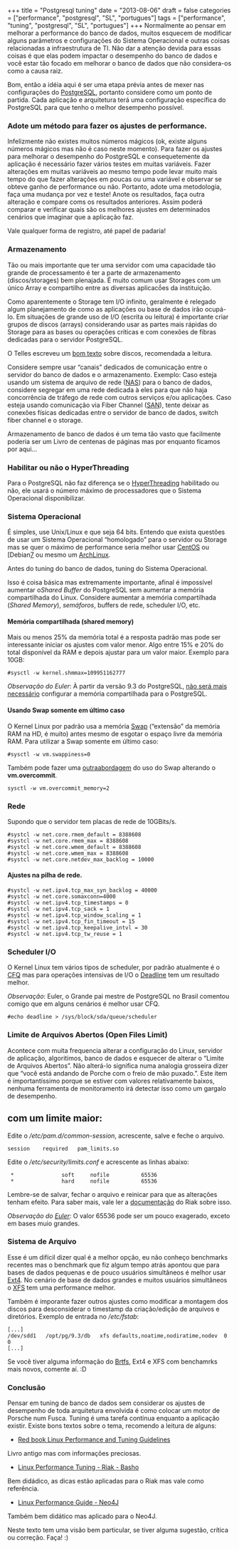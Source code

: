 +++
title = "Postgresql tuning"
date = "2013-08-06"
draft = false
categories = ["performance", "postgresql", "SL", "portugues"]
tags = ["performance", "tuning", "postgresql", "SL", "portugues"]
+++
Normalmente ao pensar em melhorar a performance do banco de dados,
muitos esquecem de modificar alguns parâmetros e configurações do
Sistema Operacional e outras coisas relacionadas a infraestrutura de TI.
Não dar a atenção devida para essas coisas é que elas podem impactar o
desempenho do banco de dados e você estar tão focado em melhorar o banco
de dados que não considera-os como a causa raiz.

Bom, então a idéia aqui é ser uma etapa prévia antes de mexer nas
configurações do [PostgreSQL](http://www.postgresql.org/), portanto
considere como um ponto de partida. Cada aplicação e arquitetura terá
uma configuração específica do PostgreSQL para que tenho o melhor
desempenho possível.

### Adote um método para fazer os ajustes de performance.

Infelizmente não existes muitos números mágicos (ok, existe alguns
números mágicos mas não é caso neste momento). Para fazer os ajustes
para melhorar o desempenho do PostgreSQL e consequetemente da aplicação
é necessário fazer vários testes em muitas variáveis. Fazer alterações
em muitas variáveis ao mesmo tempo pode levar muito mais tempo do que
fazer alterações em poucas ou uma variável e observar se obteve ganho de
performance ou não. Portanto, adote uma metodologia, faça uma mudança
por vez e teste! Anote os resultados, faça outra alteração e compare
coms os resultados anteriores. Assim poderá comparar e verificar quais
são os melhores ajustes em determinados cenários que imaginar que a
aplicação faz.

Vale qualquer forma de registro, até papel de padaria!

### Armazenamento

Tão ou mais importante que ter uma servidor com uma capacidade tão
grande de processamento é ter a parte de armazenamento (discos/storages)
bem plenajada. É muito comum usar Storages com um único Array e
compartilho entre as diversas aplicacṍes da instituição.

Como aparentemente o Storage tem I/O infinito, geralmente é relegado
algum planejamento de como as aplicações ou base de dados irão ocupá-lo.
Em situações de grande uso de I/O (escrita ou leitura) é importante
criar grupos de discos (arrays) considerando usar as partes mais rápidas
do Storage para as bases ou operações críticas e com conexões de fibras
dedicadas para o servidor PostgreSQL.

O Telles escreveu um [bom
texto](http://savepoint.blog.br/postgresql-discos-cia/) sobre discos,
recomendada a leitura.

Considere sempre usar “canais” dedicados de comunicação entre o servidor
do banco de dados e o armazenamento. Exemplo: Caso esteja usando um
sistema de arquivo de rede
([NAS](http://pt.wikipedia.org/wiki/Network-Attached_Storage)) para o
banco de dados, considere segregar em uma rede dedicada à eles para que
não haja concorrência de tráfego de rede com outros serviços e/ou
aplicações. Caso esteja usando comunicação via Fiber Channel
([SAN](http://pt.wikipedia.org/wiki/Rede_de_%C3%A1rea_de_armazenamento)),
tente deixar as conexões físicas dedicadas entre o servidor de banco de
dados, switch fiber channel e o storage.

Armazenamento de banco de dados é um tema tão vasto que facilmente
poderia ser um Livro de centenas de páginas mas por enquanto ficamos por
aqui…

### Habilitar ou não o HyperThreading

Para o PostgreSQL não faz diferença se o
[HyperThreading](http://pt.wikipedia.org/wiki/Hyper-threading)
habilitado ou não, ele usará o número máximo de processadores que o
Sistema Operacional disponibilizar.

### Sistema Operacional

É simples, use Unix/Linux e que seja 64 bits. Entendo que exista
questões de usar um Sistema Operacional “homologado” para o servidor ou
Storage mas se quer o máximo de performance seria melhor usar
[CentOS](http://www.centos.org/) ou [Debian[7](http://www.debian.org/)
ou mesmo um [ArchLinux](https://www.archlinux.org/).

Antes do tuning do banco de dados, tuning do Sistema Operacional.

Isso é coisa básica mas extremamente importante, afinal é impossível
aumentar o*Shared Buffer* do PostgreSQL sem aumentar a memória
compartilhada do Linux. Considere aumentar a memória compartilhada
(*Shared Memory*), *semáforos*, buffers de rede, scheduler I/O, etc.

#### Memória compartilhada (shared memory)

Mais ou menos 25% da memória total é a resposta padrão mas pode ser
interessante iniciar os ajustes com valor menor. Algo entre 15% e 20% do
total disponível da RAM e depois ajustar para um valor maior. Exemplo
para 10GB:

    #sysctl -w kernel.shmmax=109951162777

*Observação do Euler*: À partir da versão 9.3 do PostgreSQL, [não será
mais
necessário](http://wiki.postgresql.org/wiki/What's_new_in_PostgreSQL_9.3#Switch_to_Posix_shared_memory_and_mmap.28.29)
configurar a memória compartilhada para o PostgreSQL.

#### Usando Swap somente em último caso

O Kernel Linux por padrão usa a memória
[Swap](http://pt.wikipedia.org/wiki/Mem%C3%B3ria_virtual) (“extensão” da
memória RAM na HD, é muito) antes mesmo de esgotar o espaço livre da
memória RAM. Para utilizar a Swap somente em último caso:

    #sysctl -w vm.swappiness=0

Também pode fazer uma [outraabordagem](http://www.postgresql.org/docs/9.2/static/kernel-resources.html)
    do uso do Swap alterando o **vm.overcommit**.

    sysctl -w vm.overcommit_memory=2

### Rede

Supondo que o servidor tem placas de rede de 10GBits/s.


    #systcl -w net.core.rmem_default = 8388608
    #systcl -w net.core.rmem_max = 8388608
    #systcl -w net.core.wmem_default = 8388608
    #systcl -w net.core.wmem_max = 8388608
    #systcl -w net.core.netdev_max_backlog = 10000

#### Ajustes na pilha de rede.

    #systcl -w net.ipv4.tcp_max_syn_backlog = 40000
    #systcl -w net.core.somaxconn=4000
    #systcl -w net.ipv4.tcp_timestamps = 0
    #systcl -w net.ipv4.tcp_sack = 1
    #systcl -w net.ipv4.tcp_window_scaling = 1
    #systcl -w net.ipv4.tcp_fin_timeout = 15
    #systcl -w net.ipv4.tcp_keepalive_intvl = 30
    #systcl -w net.ipv4.tcp_tw_reuse = 1

### Scheduler I/O

O Kernel Linux tem vários tipos de scheduler, por padrão atualmente é o
[CFQ](http://en.wikipedia.org/wiki/CFQ) mas para operações intensivas de
I/O o [Deadline](http://en.wikipedia.org/wiki/Deadline_scheduler) tem um
resultado melhor.

*Observação*: Euler, o Grande pai mestre de PostgreSQL no Brasil
comentou comigo que em alguns cenários é melhor usar CFQ.

    #echo deadline > /sys/block/sda/queue/scheduler

### Limite de Arquivos Abertos (Open Files Limit)

Acontece com muita frequencia alterar a configuração do Linux, servidor
de aplicação, algoritimos, banco de dados e esquecer de alterar o
“Limite de Arquivos Abertos”. Não alterá-lo significa numa analogia
grosseira dizer que “você está andando de Porche com o freio de mão
puxado.”. Este item é importantíssimo porque se estiver com valores
relativamente baixos, nenhuma ferramenta de monitoramento irá detectar
isso como um gargalo de desempenho.

## com um limite maior:

Edite o */etc/pam.d/common-session*, acrescente, salve e feche o
arquivo.

    session    required   pam_limits.so

Edite o */etc/security/limits.conf* e acrescente as linhas abaixo:

     *               soft     nofile          65536
     *               hard     nofile          65536

Lembre-se de salvar, fechar o arquivo e reinicar para que as alterações
tenham efeito. Para saber mais, vale ler a
[documentação](http://docs.basho.com/riak/latest/ops/tuning/open-files-limit/)
do Riak sobre isso.

*Observação do [Euler](http://eulerto.blogspot.com.br/)*: O valor 65536
pode ser um pouco exagerado, exceto em bases muio grandes.

### Sistema de Arquivo

Esse é um difícil dizer qual é a melhor opção, eu não conheço benchmarks
recentes mas o benchmark que fiz algum tempo atrás apontou que para
bases de dados pequenas e de pouco usuários simultâneos é melhor usar
[Ext4](http://pt.wikipedia.org/wiki/Ext4). No cenário de base de dados
grandes e muitos usuários simultâneos o
[XFS](http://pt.wikipedia.org/wiki/XFS) tem uma performance melhor.

Também é imporante fazer outros ajustes como modificar a montagem dos
discos para desconsiderar o timestamp da criação/edição de arquivos e
diretórios. Exemplo de entrada no */etc/fstab*:

    [...]
    /dev/sdd1   /opt/pg/9.3/db   xfs defaults,noatime,nodiratime,nodev  0 0
    [...]

Se você tiver alguma informação do
[Brtfs](https://btrfs.wiki.kernel.org/index.php/Main_Page), Ext4 e XFS
com benchamrks mais novos, comente aí. :D

### Conclusão

Pensar em tuning de banco de dados sem considerar os ajustes de
desempenho de toda arquitetura envolvida é como colocar um motor de
Porsche num Fusca. Tuning é uma tarefa contínua enquanto a aplicação
existir. Existe bons textos sobre o tema, recomendo a leitura de alguns:

-   [Red book Linux Performance and Tuning
    Guidelines](http://www.redbooks.ibm.com/abstracts/redp4285.html)

Livro antigo mas com informações preciosas.

-   [Linux Performance Tuning - Riak -
    Basho](http://docs.basho.com/riak/latest/cookbooks/Linux-Performance-Tuning/)

Bem didádico, as dicas estão aplicadas para o Riak mas vale como
referência.

-   [Linux Performance Guide -
    Neo4J](http://docs.neo4j.org/chunked/stable/linux-performance-guide.html)

Também bem didático mas aplicado para o Neo4J.

Neste texto tem uma visão bem particular, se tiver alguma sugestão,
crítica ou correção. Faça! :)
